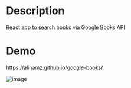 # Description
React app to search books via Google Books API

# Demo
https://alinamz.github.io/google-books/

![image](https://user-images.githubusercontent.com/102810937/227716625-b1d13a71-da4f-4f66-9235-2ccc743795f5.png)
